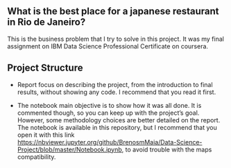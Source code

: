 ## What is the best place for a japanese restaurant in Rio de Janeiro?


This is the business problem that I try to solve in this project.  It was my final assignment on IBM Data Science Professional Certificate on coursera. 

## Project Structure 

* Report focus on describing the project, from the introduction to final results, without showing any code.  I recommend that you read it first.

* The notebook main objective is to show how it was all done. It is commented though, so you can keep up with the project’s goal. However, some methodology choices are better detailed on the report. The notebook is available in this repository, but I recommend that you open it with this link https://nbviewer.jupyter.org/github/BrenosmMaia/Data-Science-Project/blob/master/Notebook.ipynb, to avoid trouble with the maps compatibility.
